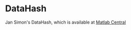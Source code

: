 DataHash
========================

Jan Simon's DataHash, which is available at [Matlab Central](http://www.mathworks.com/matlabcentral/fileexchange/31272)